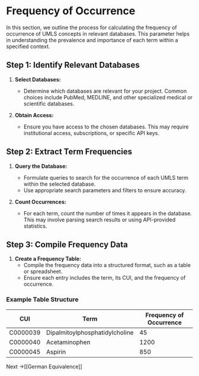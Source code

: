 # Frequency of Occurrence

In this section, we outline the process for calculating the frequency of occurrence of UMLS concepts in relevant databases. This parameter helps in understanding the prevalence and importance of each term within a specified context.

## Step 1: Identify Relevant Databases

1. **Select Databases:**
   - Determine which databases are relevant for your project. Common choices include PubMed, MEDLINE, and other specialized medical or scientific databases.

2. **Obtain Access:**
   - Ensure you have access to the chosen databases. This may require institutional access, subscriptions, or specific API keys.

## Step 2: Extract Term Frequencies

1. **Query the Database:**
   - Formulate queries to search for the occurrence of each UMLS term within the selected database.
   - Use appropriate search parameters and filters to ensure accuracy.

2. **Count Occurrences:**
   - For each term, count the number of times it appears in the database. This may involve parsing search results or using API-provided statistics.

## Step 3: Compile Frequency Data

1. **Create a Frequency Table:**
   - Compile the frequency data into a structured format, such as a table or spreadsheet.
   - Ensure each entry includes the term, its CUI, and the frequency of occurrence.

### Example Table Structure

| CUI       | Term                          | Frequency of Occurrence |
|-----------|-------------------------------|-------------------------|
| C0000039  | Dipalmitoylphosphatidylcholine| 45                      |
| C0000040  | Acetaminophen                 | 1200                    |
| C0000045  | Aspirin                       | 850                     |


Next ->[[German Equivalence]]